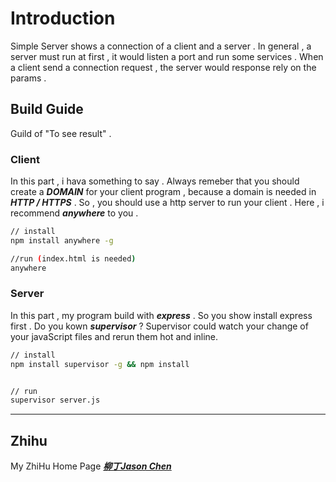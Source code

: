 
# Introduction

Simple Server shows a connection of a client and a server . In general , a server must run at first , it would listen a port and run some services . When a client send a connection request , the server would response rely on the params . 

## Build Guide

Guild of "To see result" .

### Client

In this part , i hava something to say . Always remeber that you should create a ***DOMAIN*** for your client program , because a domain is needed in ***HTTP / HTTPS*** . So , you should use a http server to run your client . Here , i recommend ***anywhere*** to you . 

```bash
// install
npm install anywhere -g

//run (index.html is needed)
anywhere

``` 

### Server

In this part , my program build with ***express*** . So you show install express first . Do you kown ***supervisor*** ? Supervisor could watch your change of your javaScript files and rerun them hot and inline.


```bash
// install
npm install supervisor -g && npm install


// run 
supervisor server.js

```

***

## Zhihu

My ZhiHu Home Page ***[柳丁Jason Chen](https://www.zhihu.com/people/liu-ding-jasonchen)*** 


